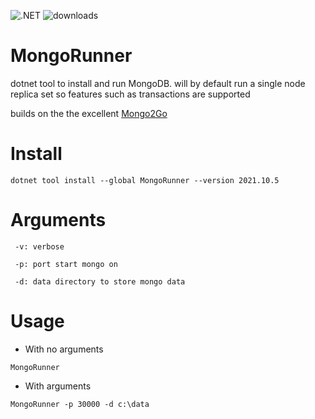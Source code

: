 ![.NET](https://github.com/gottscj/MongoRunner/actions/workflows/Build.yml/badge.svg) ![downloads](https://img.shields.io/nuget/dt/MongoRunner)

# MongoRunner
dotnet tool to install and run MongoDB. will by default run a single node replica set so features such as transactions are supported

builds on the the excellent [Mongo2Go](https://github.com/Mongo2Go/Mongo2Go)

# Install

```
dotnet tool install --global MongoRunner --version 2021.10.5
```
# Arguments
```
 -v: verbose
 
 -p: port start mongo on
 
 -d: data directory to store mongo data
```
# Usage

- With no arguments
```
MongoRunner
```

- With arguments
```
MongoRunner -p 30000 -d c:\data
```




